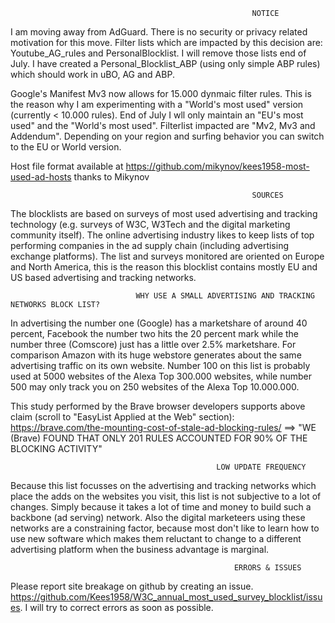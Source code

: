                                                           NOTICE
I am moving away from AdGuard. There is no security or privacy related motivation for this move. Filter lists which are 
impacted by this decision are: Youtube_AG_rules and PersonalBlocklist. I will remove those lists end of July. I have
created a Personal_Blocklist_ABP (using only simple ABP rules) which should work in uBO, AG and ABP.

Google's Manifest Mv3 now allows for 15.000 dynmaic filter rules. This is the reason why I am experimenting with a 
"World's most used" version (currently < 10.000 rules). End of July I wll only maintain an "EU's most used" and
the "World's most used". Filterlist impacted are "Mv2, Mv3 and Addendum". Depending on your region and surfing
behavior you can switch to the EU or World version.  

Host file format available at https://github.com/mikynov/kees1958-most-used-ad-hosts thanks to Mikynov

                                                          SOURCES
The blocklists are based on surveys of most used advertising and tracking technology (e.g. surveys of W3C, W3Tech and the
digital marketing community itself). The online advertising industry likes to keep lists of top performing companies in
the ad supply chain (including advertising exchange platforms). The list and surveys monitored are oriented on Europe and 
North America, this is the reason this blocklist contains mostly EU and US based advertising and tracking networks. 

                                WHY USE A SMALL ADVERTISING AND TRACKING NETWORKS BLOCK LIST? 
In advertising the number one (Google) has a marketshare of around 40 percent, Facebook the number two hits the 20 percent mark 
while the number three (Comscore) just has a little over 2.5% marketshare. For comparison Amazon with its huge webstore generates 
about the same advertising traffic on its own website. Number 100 on this list is probably used at 5000 websites of the Alexa 
Top 300.000 websites, while number 500 may only track you on 250 websites of the Alexa Top 10.000.000. 

This study performed by the Brave browser developers supports above claim (scroll to "EasyList Applied at the Web" section):
https://brave.com/the-mounting-cost-of-stale-ad-blocking-rules/ 
==> "WE (Brave) FOUND THAT ONLY 201 RULES ACCOUNTED FOR 90% OF THE BLOCKING ACTIVITY" 

                                                  LOW UPDATE FREQUENCY
Because this list focusses on the advertising and tracking networks which place the adds on the websites you visit, this list 
is not subjective to a lot of changes. Simply because it takes a lot of time and money to build such a backbone (ad serving) 
network. Also the digital marketeers using these networks are a constraining factor, because most don't like to learn how to
use new software which makes them reluctant to change to a different advertising platform when the business advantage is marginal.




                                                      ERRORS & ISSUES
Please report site breakage on github by creating an issue. https://github.com/Kees1958/W3C_annual_most_used_survey_blocklist/issues. 
I will try to correct errors as soon as possible.  
